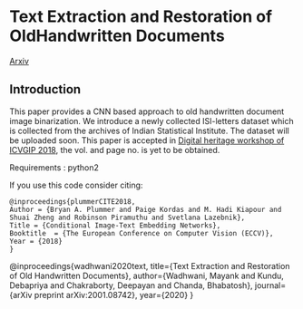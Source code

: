 # Text Extraction and Restoration of OldHandwritten Documents</h1>
<a href="https://arxiv.org/pdf/2001.08742.pdf">Arxiv</a>
<h2>Introduction</h2>
This paper provides a CNN based approach to old handwritten document image binarization. We introduce a newly collected ISI-letters dataset which is collected from the archives of Indian Statistical Institute. The dataset will be uploaded soon.
This paper is accepted in <a href="http://dtu.ac.in/Platforms/WDH_CFP/">Digital heritage workshop of ICVGIP 2018</a>, the vol. and page no. is yet to be obtained.

Requirements :
python2

If you use this code consider citing:

    @inproceedings{plummerCITE2018,
	Author = {Bryan A. Plummer and Paige Kordas and M. Hadi Kiapour and Shuai Zheng and Robinson Piramuthu and Svetlana Lazebnik},
	Title = {Conditional Image-Text Embedding Networks},
	Booktitle  = {The European Conference on Computer Vision (ECCV)},
	Year = {2018}
    }


@inproceedings{wadhwani2020text,
title={Text Extraction and Restoration of Old Handwritten Documents}, 
author={Wadhwani, Mayank and Kundu, Debapriya and Chakraborty, Deepayan and Chanda, Bhabatosh}, 
journal={arXiv preprint arXiv:2001.08742}, year={2020} 
}
